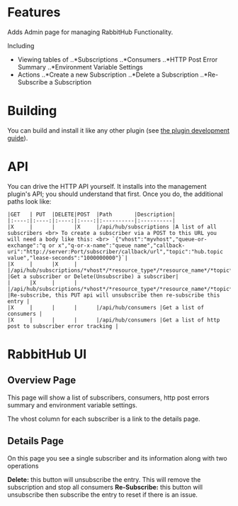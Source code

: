 # Features
Adds Admin page for managing RabbitHub Functionality.

Including
* Viewing tables of 
  ..*Subscriptions
  ..*Consumers
  ..*HTTP Post Error Summary
  ..*Environment Variable Settings
* Actions
  ..*Create a new Subscription
  ..*Delete a Subscription
  ..*Re-Subscribe a Subscription

# Building

You can build and install it like any other plugin (see
[the plugin development guide](http://www.rabbitmq.com/plugin-development.html)).

# API

You can drive the HTTP API yourself. It installs into the management plugin's API; you should understand that first. Once you do, the additional paths look like:


    
    |GET   | PUT  |DELETE|POST  |Path       |Description|
    |:----:|:----:|:----:|:----:|:----------|:----------|
    |X     |      |      |X     |/api/hub/subscriptions |A list of all subscribers <br> To create a subscriber via a POST to this URL you will need a body like this: <br> `{"vhost":"myvhost","queue-or-exchange":"q or x","q-or-x-name":"queue name","callback-uri":"http://server:Port/subscriber/callback/url","topic":"hub.topic value","lease-seconds":"1000000000"}`|
    |X     |      |X     |      |/api/hub/subscriptions/*vhost*/*resource_type*/*resource_name*/*topic*/*callback* |Get a subscriber or Delete(Unsubscribe) a subscriber|
    |      |X     |      |      |/api/hub/subscriptions/*vhost*/*resource_type*/*resource_name*/*topic*/*callback*/*lease_microseconds* |Re-subscribe, this PUT api will unsubscribe then re-subscribe this entry |
    |X     |      |      |      |/api/hub/consumers |Get a list of consumers |
    |X     |      |      |      |/api/hub/consumers |Get a list of http post to subscriber error tracking |
    
    
# RabbitHub UI
## Overview Page
This page will show a list of subscribers, consumers, http post errors summary and environment variable settings.

The vhost column for each subscriber is a link to the details page.

## Details Page
On this page you see a single subscriber and its information along with two operations

**Delete:** this button will unsubscribe the entry.  This will remove the subscription and stop all consumers
**Re-Subscribe:**  this button will unsubscribe then subscribe the entry to reset if there is an issue.

 
    
    

